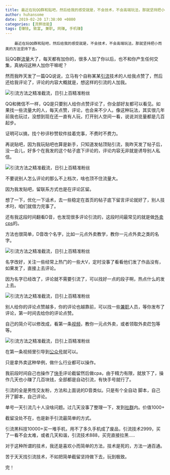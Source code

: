 ```yaml
---
title: 最近在玩QQ群和贴吧，然后给我的感受就是，不会技术，不会高端玩法，那就坚持把小而美的方法坚持下去。玩QQ群流量大了，每天都有加你的，很多人加了你以后，也不和你产生任何交集，真纳闷这种人加你干嘛呢？然而我昨天发了一篇QQ说说，立马有个自称某某引流技术的人给我点赞了，然后还给我评论了，评论的内容大概就是，想这样的引流的人加我。 QQ和微信不一样，QQ是只要别人给你点赞评论了，你全部好友都可以看见。如果找一些流量大的人，每天点赞，评论，也会来不少人。像这种玩法，其实很几年前我也玩过，没想到现在还一直有人玩，打开别人空间一看，说说浏览量都是几百起步。证明可以搞，找个秒评秒赞软件挂着完事，不费时不费力。再说贴吧，因为我玩贴吧也算是新手，只知道发帖顶贴引流，我昨天发了帖子后，没一会儿，好多个在我发的这个帖子底下评论的，评论内容无非就是诱导别人私信。 不要说别人怎么评论的那么不上档次，啥也顶不住流量大。因为我发贴吧，留联系方式也是在评论区留。想了一下，优化一下话术，去一些稳定在首页的帖子底下留言评论就好了，别人技术叼，咱们就借力完事了。还有我这段时间翻看D音，也发现很多评论引流的，这段时间最常见的就是做外卖cps的。方法也很简单，D音改个名字，比如一元点外卖教学，教你一元点外卖之类的名字。 名字改好，关注一些经常上热门的一些大V，定时没事了看看他们发了作品没有，如果发了，直接上去评论。因为名字已经改了，评论就不需要引流了，可以找好一点的段子啊，热点什么的发上去。 别人给你的评论点赞越多，你的评论也越靠前，可以找一些兼职人员，等你发布了评论，第一时间去给你的评论点赞。自己的简介可以修改成，看第一条视频，教你一元点外卖，或者领取外卖荭包等等。 在第一条视频里引导到公众号就可以。只是拿外卖这种举例，做什么行业都可以操作。我前段时间自己也操作了快手评论截留然后做cpa，由于精力有限，就放下了，操作几天也小赚了几百块钱，全部都是自动引流，有快手号就行了。引流的全是男性交友粉，方法和上面说的D音类似。只是有个全自动 脚本，自己开了脚本，自己评论。单号一天引流几十人没啥问题。过几天没事了整理一下，发到社群内。价值1000+截留没处不在，也是新手引流最简单的方式。引流黑科技10000+买一堆手机，用不了多久手机成了废品，引流技术2999，买了一看不会太难，或者几天和谐，引流技术888，买完直接拉黑.....对于这种所谓的技术，我还是喜欢小而简单的方法，技术是死的，方法一通百通。苦于天天找引流技术，不如把简单截留坚持做下去，玩到极致。完！
author: huhansome
date: 2019-02-20 17:38:00 +0800
categories: [流弊技能]
tags: [赚钱, 致富, 兼职, 网赚, 手机赚]
---
```



        最近在玩QQ群和贴吧，然后给我的感受就是，不会技术，不会高端玩法，那就坚持把小而美的方法坚持下去。  
  
玩QQ群[流量](http://www.yi09.cn/tags/%E6%B5%81%E9%87%8F/)大了，每天都有加你的，很多人加了你以后，也不和你产生任何交集，真纳闷这种人加你干嘛呢？  
  
然而我昨天发了一篇QQ说说，立马有个自称某某[引流](http://www.yi09.cn/tags/%E5%BC%95%E6%B5%81/)技术的人给我点赞了，然后还给我评论了，评论的内容大概就是，想这样的引流的人加我。  
  
![引流方法之精准截流，日引上百精准粉丝
](http://www.yi09.cn/zb_users/upload/2021/07/20210722235509162696930977960.jpeg)  
  
QQ和微信不一样，QQ是只要别人给你点赞评论了，你全部好友都可以看见。如果找一些流量大的人，每天点赞，评论，也会来不少人。像这种玩法，其实很几年前我也玩过，没想到现在还一直有人玩，打开别人空间一看，说说浏览量都是几百起步。  
  
证明可以搞，找个秒评秒赞软件挂着完事，不费时不费力。  
  
再说贴吧，因为我玩贴吧也算是新手，只知道发帖顶贴引流，我昨天发了帖子后，没一会儿，好多个在我发的这个帖子底下评论的，评论内容无非就是诱导别人私信。  
  
![引流方法之精准截流，日引上百精准粉丝
](http://www.yi09.cn/zb_users/upload/2021/07/20210722235509162696930914060.jpeg)  
  
不要说别人怎么评论的那么不上档次，啥也顶不住流量大。  
  
因为我发贴吧，留联系方式也是在评论区留。  
  
想了一下，优化一下话术，去一些稳定在首页的帖子底下留言评论就好了，别人技术叼，咱们就借力完事了。  
  
还有我这段时间翻看D音，也发现很多评论引流的，这段时间最常见的就是做[外卖](http://www.yi09.cn/tags/%E5%A4%96%E5%8D%96/)[cps](http://www.yi09.cn/tags/cps/)的。  
  
方法也很简单，D音改个名字，比如一元点外卖教学，教你一元点外卖之类的名字。  
  
![引流方法之精准截流，日引上百精准粉丝
](http://www.yi09.cn/zb_users/upload/2021/07/20210722235509162696930926571.jpeg)  
  
名字改好，关注一些经常上热门的一些大V，定时没事了看看他们发了作品没有，如果发了，直接上去评论。  
  
因为名字已经改了，评论就不需要引流了，可以找好一点的段子啊，热点什么的发上去。  
  
![引流方法之精准截流，日引上百精准粉丝
](http://www.yi09.cn/zb_users/upload/2021/07/20210722235510162696931044389.jpeg)  
  
别人给你的评论点赞越多，你的评论也越靠前，可以找一些[兼职](http://www.yi09.cn/tags/%E5%85%BC%E8%81%8C/)人员，等你发布了评论，第一时间去给你的评论点赞。  
  
自己的简介可以修改成，看第一条[视频](http://www.yi09.cn/tags/shipin/)，教你一元点外卖，或者领取外卖荭包等等。  
  
![引流方法之精准截流，日引上百精准粉丝
](http://www.yi09.cn/zb_users/upload/2021/07/20210722235510162696931068415.jpeg)  
  
在第一条视频里引导到[公众号](http://www.yi09.cn/tags/%E5%85%AC%E4%BC%97%E5%8F%B7/)就可以。  
  
只是拿外卖这种举例，做什么行业都可以操作。  
  
我前段时间自己也操作了[快手](http://www.yi09.cn/tags/%E5%BF%AB%E6%89%8B/)评论截留然后做cpa，由于精力有限，就放下了，操作几天也小赚了几百块钱，全部都是自动引流，有快手号就行了。  
  
引流的全是男性交友粉，方法和上面说的D音类似。只是有个全自动 脚本，自己开了脚本，自己评论。  
  
单号一天引流几十人没啥问题。过几天没事了整理一下，发到[社群](http://www.yi09.cn/tags/%E7%A4%BE%E7%BE%A4/)内。价值1000+  
  
截留没处不在，也是新手引流最简单的方式。  
  
引流黑科技10000+买一堆手机，用不了多久手机成了废品，引流技术2999，买了一看不会太难，或者几天和谐，引流技术888，买完直接拉黑.....  
  
对于这种所谓的技术，我还是喜欢小而简单的方法，技术是死的，方法一通百通。  
  
苦于天天找引流技术，不如把简单截留坚持做下去，玩到极致。  
  
完！

